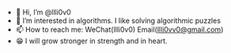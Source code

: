 - 👋 Hi, I’m @llli0v0
- 🤨 I’m interested in algorithms. I like solving algorithmic puzzles
- 📫 How to reach me: WeChat(llli0v0) Email(llli0vv0@gmail.com)
- 😁 I will grow stronger in strength and in heart.

<!---
llli0v0/llli0v0 is a ✨ special ✨ repository because its `README.md` (this file) appears on your GitHub profile.
You can click the Preview link to take a look at your changes.
--->
